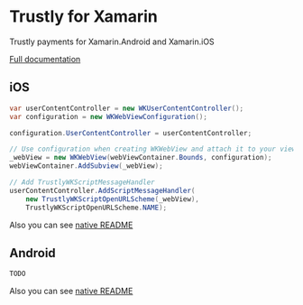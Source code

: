 # Trustly for Xamarin

Trustly payments for Xamarin.Android and Xamarin.iOS

[Full documentation](https://trustly.com/en/developer/api/#/iosandroid)

## iOS

```cs
var userContentController = new WKUserContentController();
var configuration = new WKWebViewConfiguration();

configuration.UserContentController = userContentController;

// Use configuration when creating WKWebView and attach it to your view
_webView = new WKWebView(webViewContainer.Bounds, configuration);
webViewContainer.AddSubview(_webView);

// Add TrustlyWKScriptMessageHandler
userContentController.AddScriptMessageHandler(
    new TrustlyWKScriptOpenURLScheme(_webView),
    TrustlyWKScriptOpenURLScheme.NAME);
```

Also you can see [native README](native/trustly-framework-ios)

## Android

```cs
TODO
```

Also you can see [native README](native/trustly-library-android)

